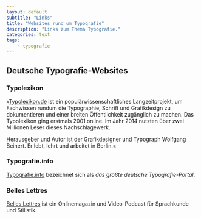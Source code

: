 ```yaml
---
layout: default
subtitle: "Links"
title: "Websites rund um Typografie"
description: "Links zum Thema Typografie."
categories: text
tags:
    - typografie
---
```

## Deutsche Typografie-Websites

### Typolexikon

»[Typolexikon.de][4] ist ein popu­lär­wis­sen­schaft­li­ches Lang­zeit­pro­jekt, um Fach­wis­sen rundum die Typo­gra­phie, Schrift und Grafikdesign zu dokumentieren und einer brei­ten Öffent­lich­keit zugäng­lich zu machen. Das Typolexikon ging erstmals 2001 online. Im Jahr 2014 nutzten über zwei Millionen Leser dieses Nachschlagewerk.

Herausgeber und Autor ist der Grafikdesigner und Typograph Wolfgang Beinert. Er lebt, lehrt und arbeitet in Berlin.«


### Typografie.info

[Typografie.info][5] bezeichnet sich als *das größte deutsche Typografie-Portal*.


### Belles Lettres

[Belles Lettres][1] ist ein Onlinemagazin und Video-Pod­cast für Sprach­kunde und Sti­li­stik.







 [1]: http://www.belleslettres.eu
 [2]: #
 [3]: #
 [4]: http://www.typolexikon.de/
 [5]: http://www.typografie.info/
 [6]: #
 [7]: #
 [8]: #
 [9]: #
 [10]: #